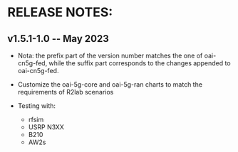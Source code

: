 # RELEASE NOTES: #

## v1.5.1-1.0 -- May 2023 ##

* Nota: the prefix part of the version number matches the one of oai-cn5g-fed, while the suffix part corresponds to the changes appended to oai-cn5g-fed.

* Customize the oai-5g-core and oai-5g-ran charts to match the requirements of R2lab scenarios
* Testing with:
  * rfsim
  * USRP N3XX
  * B210
  * AW2s

